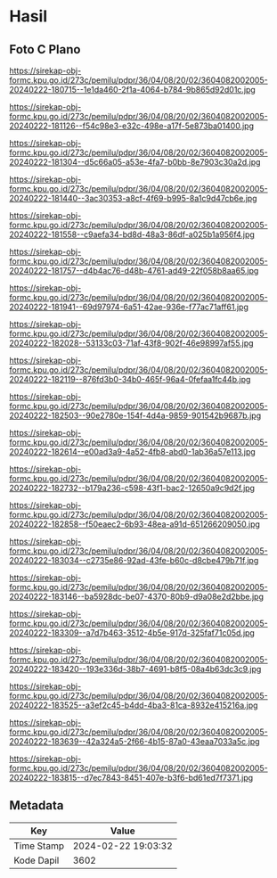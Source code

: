 # Hasil

## Foto C Plano

https://sirekap-obj-formc.kpu.go.id/273c/pemilu/pdpr/36/04/08/20/02/3604082002005-20240222-180715--1e1da460-2f1a-4064-b784-9b865d92d01c.jpg

https://sirekap-obj-formc.kpu.go.id/273c/pemilu/pdpr/36/04/08/20/02/3604082002005-20240222-181126--f54c98e3-e32c-498e-a17f-5e873ba01400.jpg

https://sirekap-obj-formc.kpu.go.id/273c/pemilu/pdpr/36/04/08/20/02/3604082002005-20240222-181304--d5c66a05-a53e-4fa7-b0bb-8e7903c30a2d.jpg

https://sirekap-obj-formc.kpu.go.id/273c/pemilu/pdpr/36/04/08/20/02/3604082002005-20240222-181440--3ac30353-a8cf-4f69-b995-8a1c9d47cb6e.jpg

https://sirekap-obj-formc.kpu.go.id/273c/pemilu/pdpr/36/04/08/20/02/3604082002005-20240222-181558--c9aefa34-bd8d-48a3-86df-a025b1a956f4.jpg

https://sirekap-obj-formc.kpu.go.id/273c/pemilu/pdpr/36/04/08/20/02/3604082002005-20240222-181757--d4b4ac76-d48b-4761-ad49-22f058b8aa65.jpg

https://sirekap-obj-formc.kpu.go.id/273c/pemilu/pdpr/36/04/08/20/02/3604082002005-20240222-181941--69d97974-6a51-42ae-936e-f77ac71aff61.jpg

https://sirekap-obj-formc.kpu.go.id/273c/pemilu/pdpr/36/04/08/20/02/3604082002005-20240222-182028--53133c03-71af-43f8-902f-46e98997af55.jpg

https://sirekap-obj-formc.kpu.go.id/273c/pemilu/pdpr/36/04/08/20/02/3604082002005-20240222-182119--876fd3b0-34b0-465f-96a4-0fefaa1fc44b.jpg

https://sirekap-obj-formc.kpu.go.id/273c/pemilu/pdpr/36/04/08/20/02/3604082002005-20240222-182503--90e2780e-154f-4d4a-9859-901542b9687b.jpg

https://sirekap-obj-formc.kpu.go.id/273c/pemilu/pdpr/36/04/08/20/02/3604082002005-20240222-182614--e00ad3a9-4a52-4fb8-abd0-1ab36a57e113.jpg

https://sirekap-obj-formc.kpu.go.id/273c/pemilu/pdpr/36/04/08/20/02/3604082002005-20240222-182732--b179a236-c598-43f1-bac2-12650a9c9d2f.jpg

https://sirekap-obj-formc.kpu.go.id/273c/pemilu/pdpr/36/04/08/20/02/3604082002005-20240222-182858--f50eaec2-6b93-48ea-a91d-651266209050.jpg

https://sirekap-obj-formc.kpu.go.id/273c/pemilu/pdpr/36/04/08/20/02/3604082002005-20240222-183034--c2735e86-92ad-43fe-b60c-d8cbe479b71f.jpg

https://sirekap-obj-formc.kpu.go.id/273c/pemilu/pdpr/36/04/08/20/02/3604082002005-20240222-183146--ba5928dc-be07-4370-80b9-d9a08e2d2bbe.jpg

https://sirekap-obj-formc.kpu.go.id/273c/pemilu/pdpr/36/04/08/20/02/3604082002005-20240222-183309--a7d7b463-3512-4b5e-917d-325faf71c05d.jpg

https://sirekap-obj-formc.kpu.go.id/273c/pemilu/pdpr/36/04/08/20/02/3604082002005-20240222-183420--193e336d-38b7-4691-b8f5-08a4b63dc3c9.jpg

https://sirekap-obj-formc.kpu.go.id/273c/pemilu/pdpr/36/04/08/20/02/3604082002005-20240222-183525--a3ef2c45-b4dd-4ba3-81ca-8932e415216a.jpg

https://sirekap-obj-formc.kpu.go.id/273c/pemilu/pdpr/36/04/08/20/02/3604082002005-20240222-183639--42a324a5-2f66-4b15-87a0-43eaa7033a5c.jpg

https://sirekap-obj-formc.kpu.go.id/273c/pemilu/pdpr/36/04/08/20/02/3604082002005-20240222-183815--d7ec7843-8451-407e-b3f6-bd61ed7f7371.jpg


## Metadata

| Key        | Value               |
| ---------- | ------------------- |
| Time Stamp | 2024-02-22 19:03:32 |
| Kode Dapil | 3602                |



